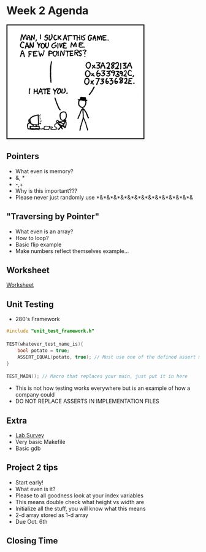 # Week 2 Agenda
![Image](https://github.com/tgroechel/F17-280/blob/master/.other/pictures/pointers.png)

## Pointers
- What even is memory?
- &, \*
- \-,\+
- Why is this important???
- Please never just randomly use \*&\*&\*&\*&\*&\*&\*&\*&\*&\*&\*&\*&\*&\*&

## "Traversing by Pointer"
- What even is an array?
- How to loop?
- Basic flip example
- Make numbers reflect themselves example...

## Worksheet
[Worksheet](https://docs.google.com/document/d/1NS_pp_CGmifYoowkKbXhIr0fVnWygFYTzA2L-tIgBfU/edit)

## Unit Testing
- 280's Framework
~~~cpp
#include "unit_test_framework.h"

TEST(whatever_test_name_is){
	bool potato = true;
	ASSERT_EQUAL(potato, true); // Must use one of the defined assert macros
}

TEST_MAIN(); // Macro that replaces your main, just put it in here
~~~
- This is not how testing works everywhere but is an example of how a company could
- DO NOT REPLACE ASSERTS IN IMPLEMENTATION FILES

## Extra
- [Lab Survey](https://docs.google.com/forms/d/1Wku4LmK3ACVGLzZ0BGNL_q5RQmzxA1D1wGhGH0XKIKo/edit)
- Very basic Makefile
- Basic gdb

## Project 2 tips
- Start early!
- What even is it?
- Please to all goodness look at your index variables
- This means double check what height vs width are
- Initialize all the stuff, you will know what this means
- 2-d array stored as 1-d array
- Due Oct. 6th

## Closing Time
